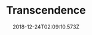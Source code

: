 ---
title: Transcendence
artist: Devin Townsend Project
date: 2018-12-24T02:09:10.573Z
cover: /upload/81zldubpmpl._sl1500.jpg
styles:
  - Progressive Metal
  - Heavy Metal
links:
  spotify: https://play.spotify.com/album/3C3x7g8DmzmnXd6Busxugp
  youtube: https://music.youtube.com/watch?v=44TzcehU0V8
  applemusic: https://itunes.apple.com/us/album/transcendence-deluxe-edition/1138087195?uo=4
  soundcloud: ""
  bandcamp: ""
  googleplay: https://play.google.com/music/m/Bdutezy36fgphohfcgkrtzuhiji?signup_if_needed=1
  deezer: https://www.deezer.com/album/13994398
---